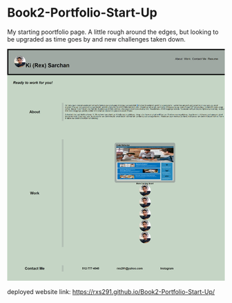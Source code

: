 # Book2-Portfolio-Start-Up

My starting poortfolio page. A little rough around the edges, but looking to be upgraded as time goes by and new challenges taken down.

![FinalProduct](./assets/Images/1680652433898.png)

deployed website link:
https://rxs291.github.io/Book2-Portfolio-Start-Up/